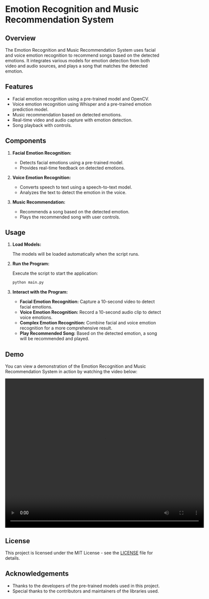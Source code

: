# Emotion Recognition and Music Recommendation System

## Overview

The Emotion Recognition and Music Recommendation System uses facial and voice emotion recognition to recommend songs based on the detected emotions. It integrates various models for emotion detection from both video and audio sources, and plays a song that matches the detected emotion.

## Features

- Facial emotion recognition using a pre-trained model and OpenCV.
- Voice emotion recognition using Whisper and a pre-trained emotion prediction model.
- Music recommendation based on detected emotions.
- Real-time video and audio capture with emotion detection.
- Song playback with controls.

## Components

1. **Facial Emotion Recognition:**
   - Detects facial emotions using a pre-trained model.
   - Provides real-time feedback on detected emotions.

2. **Voice Emotion Recognition:**
   - Converts speech to text using a speech-to-text model.
   - Analyzes the text to detect the emotion in the voice.

3. **Music Recommendation:**
   - Recommends a song based on the detected emotion.
   - Plays the recommended song with user controls.

## Usage

1. **Load Models:**

    The models will be loaded automatically when the script runs.

2. **Run the Program:**

    Execute the script to start the application:

    ```bash
    python main.py
    ```

3. **Interact with the Program:**

    - **Facial Emotion Recognition:** Capture a 10-second video to detect facial emotions.
    - **Voice Emotion Recognition:** Record a 10-second audio clip to detect voice emotions.
    - **Complex Emotion Recognition:** Combine facial and voice emotion recognition for a more comprehensive result.
    - **Play Recommended Song:** Based on the detected emotion, a song will be recommended and played.

## Demo

You can view a demonstration of the Emotion Recognition and Music Recommendation System in action by watching the video below:

<video width="640" height="480" controls>
  <source src="https://github.com/satyam9k/EmotionResponsive/blob/main/demo.mp4" type="video/mp4">
  Your browser does not support the video tag.
</video>


## License

This project is licensed under the MIT License - see the [LICENSE](LICENSE) file for details.

## Acknowledgements

- Thanks to the developers of the pre-trained models used in this project.
- Special thanks to the contributors and maintainers of the libraries used.


